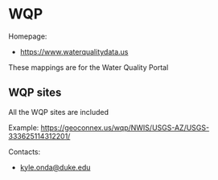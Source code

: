 WQP
===

Homepage:
* https://www.waterqualitydata.us

These mappings are for the Water Quality Portal

## WQP sites

All the WQP sites are included

Example:
 https://geoconnex.us/wqp/NWIS/USGS-AZ/USGS-333625114312201/

Contacts:
* <kyle.onda@duke.edu>
